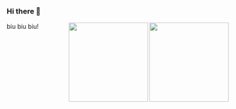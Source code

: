 ### Hi there 👋

<a href="https://github.com/sudong0701/sudong0701">
  <img align="right" height="180" src="https://github-readme-stats.vercel.app/api/top-langs/?username=sudong0701&layout=compact" />
</a>

<a href="https://github.com/sudong0701/sudong0701" style="margin-top: 15px">
  <img align="right" height="180" src="https://github-readme-stats.vercel.app/api?username=sudong0701&show_icons=true&text_color=24292e&bg_color=ffffff&hide_title=true" />
</a>



biu biu biu!
